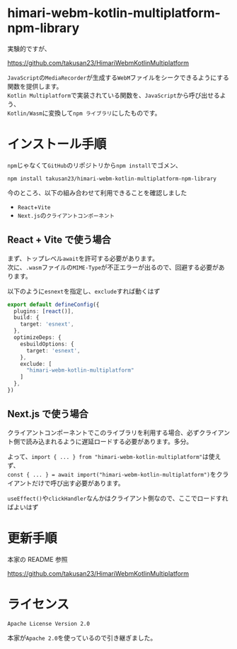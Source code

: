# himari-webm-kotlin-multiplatform-npm-library
実験的ですが、

https://github.com/takusan23/HimariWebmKotlinMultiplatform

`JavaScript`の`MediaRecorder`が生成する`WebM`ファイルをシークできるようにする関数を提供します。  
`Kotlin Multiplatform`で実装されている関数を、`JavaScript`から呼び出せるよう、  
`Kotlin/Wasm`に変換して`npm ライブラリ`にしたものです。

# インストール手順
`npm`じゃなくて`GitHub`のリポジトリから`npm install`でゴメン、

```
npm install takusan23/himari-webm-kotlin-multiplatform-npm-library
```

今のところ、以下の組み合わせて利用できることを確認しました  
- `React`+`Vite`
- `Next.js`の`クライアントコンポーネント`

## React + Vite で使う場合
まず、トップレベル`await`を許可する必要があります。  
次に、`.wasm`ファイルの`MIME-Type`が不正エラーが出るので、回避する必要があります。

以下のように`esnext`を指定し、`exclude`すれば動くはず

```ts
export default defineConfig({
  plugins: [react()],
  build: {
    target: 'esnext',
  },
  optimizeDeps: {
    esbuildOptions: {
      target: 'esnext',
    },
    exclude: [
      "himari-webm-kotlin-multiplatform"
    ]
  },
})
```

## Next.js で使う場合
クライアントコンポーネントでこのライブラリを利用する場合、必ずクライアント側で読み込まれるように遅延ロードする必要があります。多分。

よって、` import { ... } from "himari-webm-kotlin-multiplatform" `は使えず、  
` const { ... } = await import("himari-webm-kotlin-multiplatform") `をクライアントだけで呼び出す必要があります。

`useEffect()`や`clickHandler`なんかはクライアント側なので、ここでロードすればよいはず

# 更新手順
本家の README 参照

https://github.com/takusan23/HimariWebmKotlinMultiplatform

# ライセンス
`Apache License Version 2.0`

本家が`Apache 2.0`を使っているので引き継ぎました。
